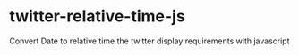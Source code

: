 twitter-relative-time-js
========================

Convert Date to relative time the twitter display requirements with javascript